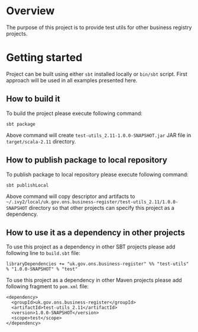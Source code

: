 # Overview

The purpose of this project is to provide test utils for other business registry projects.

# Getting started

Project can be built using either `sbt` installed locally or `bin/sbt` script. First approach will be used in all examples presented here.

## How to build it

To build the project please execute following command:

```
sbt package
```

Above command will create `test-utils_2.11-1.0.0-SNAPSHOT.jar` JAR file in `target/scala-2.11` directory.

## How to publish package to local repository

To publish package to local repository please execute following command:

```
sbt publishLocal
```

Above command will copy descriptor and artifacts to `~/.ivy2/local/uk.gov.ons.business-register/test-utils_2.11/1.0.0-SNAPSHOT` directory so that other projects can specify this project as a dependency.

## How to use it as a dependency in other projects

To use this project as a dependency in other SBT projects please add following line to `build.sbt` file:

```
libraryDependencies += "uk.gov.ons.business-register" %% "test-utils" % "1.0.0-SNAPSHOT" % "test"
```

To use this project as a dependency in other Maven projects please add following fragment to `pom.xml` file:

```
<dependency>
  <groupId>uk.gov.ons.business-register</groupId>
  <artifactId>test-utils_2.11</artifactId>
  <version>1.0.0-SNAPSHOT</version>
  <scope>test</scope>
</dependency>
```